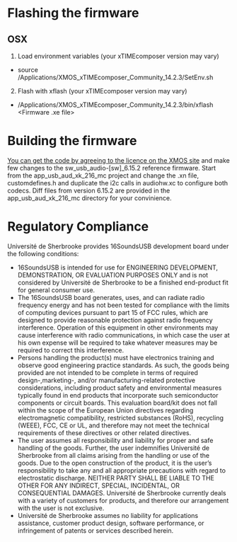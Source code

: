 # Flashing the firmware

## OSX

1. Load environment variables (your xTIMEcomposer version may vary)
* source /Applications/XMOS_xTIMEcomposer_Community_14.2.3/SetEnv.sh

2. Flash with xflash (your xTIMEcomposer version may vary)
* /Applications/XMOS_xTIMEcomposer_Community_14.2.3/bin/xflash <Firmware .xe file>

# Building the firmware

[You can get the code by agreeing to the licence on the XMOS site](https://www.xmos.ai/download/sw_usb_audio-[sw](6.15.2).zip) and make few changes to the sw_usb_audio-[sw]_6.15.2 reference firmware. Start from the app_usb_aud_xk_216_mc project and change the .xn file, customdefines.h and duplicate the i2c calls in audiohw.xc to configure both codecs. Diff files from version 6.15.2 are provided in the app_usb_aud_xk_216_mc directory for your convinience.


# Regulatory Compliance

Université de Sherbrooke provides 16SoundsUSB development board under the following conditions:

* 16SoundsUSB is intended for use for ENGINEERING DEVELOPMENT, DEMONSTRATION, OR EVALUATION PURPOSES ONLY and is not considered by Université de Sherbrooke to be a finished end-product fit for general consumer use.
* The 16SoundsUSB board generates, uses, and can radiate radio frequency energy and has not been tested for compliance with the limits of computing devices pursuant to part 15 of FCC rules, which are designed to provide reasonable protection against radio frequency interference. Operation of this equipment in other environments may cause interference with radio communications, in which case the user at his own expense will be required to take whatever measures may be required to correct this interference.
* Persons handling the product(s) must have electronics training and observe good engineering practice standards. As such, the goods being provided are not intended to be complete in terms of required design-,marketing-, and/or manufacturing-related protective considerations, including product safety and environmental measures typically found in end products that incorporate such semiconductor components or circuit boards. This evaluation board/kit does not fall within the scope of the European Union directives regarding electromagnetic compatibility, restricted substances (RoHS), recycling (WEEE), FCC, CE or UL, and therefore may not meet the technical requirements of these directives or other related directives.
* The user assumes all responsibility and liability for proper and safe handling of the goods. Further, the user indemnifies Université de Sherbrooke from all claims arising from the handling or use of the goods. Due to the open construction of the product, it is the user’s responsibility to take any and all appropriate precautions with regard to electrostatic discharge. NEITHER PARTY SHALL BE LIABLE TO THE OTHER FOR ANY INDIRECT, SPECIAL, INCIDENTAL, OR CONSEQUENTIAL DAMAGES. Université de Sherbrooke currently deals with a variety of customers for products, and therefore our arrangement with the user is not exclusive.
* Université de Sherbrooke assumes no liability for applications assistance, customer product design, software performance, or infringement of patents or services described herein.


